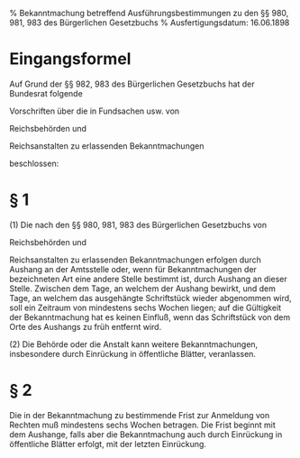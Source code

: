 % Bekanntmachung betreffend Ausführungsbestimmungen zu den §§ 980, 981, 983 des Bürgerlichen Gesetzbuchs
% Ausfertigungsdatum: 16.06.1898
 
# Eingangsformel

Auf Grund der §§ 982, 983 des Bürgerlichen Gesetzbuchs hat der Bundesrat folgende

  
Vorschriften über die in Fundsachen usw. von

Reichsbehörden und

Reichsanstalten zu erlassenden Bekanntmachungen

beschlossen:

# § 1

(1) Die nach den §§ 980, 981, 983 des Bürgerlichen Gesetzbuchs von

Reichsbehörden und

Reichsanstalten zu erlassenden Bekanntmachungen erfolgen durch Aushang an der Amtsstelle oder, wenn für Bekanntmachungen der bezeichneten Art eine andere Stelle bestimmt ist, durch Aushang an dieser Stelle. Zwischen dem Tage, an welchem der Aushang bewirkt, und dem Tage, an welchem das ausgehängte Schriftstück wieder abgenommen wird, soll ein Zeitraum von mindestens sechs Wochen liegen; auf die Gültigkeit der Bekanntmachung hat es keinen Einfluß, wenn das Schriftstück von dem Orte des Aushangs zu früh entfernt wird.

(2) Die Behörde oder die Anstalt kann weitere Bekanntmachungen, insbesondere durch Einrückung in öffentliche Blätter, veranlassen.

# § 2

Die in der Bekanntmachung zu bestimmende Frist zur Anmeldung von Rechten muß mindestens sechs Wochen betragen. Die Frist beginnt mit dem Aushange, falls aber die Bekanntmachung auch durch Einrückung in öffentliche Blätter erfolgt, mit der letzten Einrückung.
